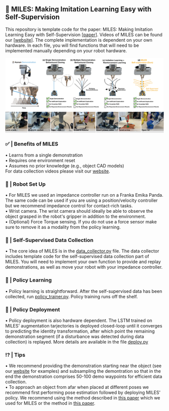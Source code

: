 ## 🤖 MILES: Making Imitation Learning Easy with Self-Supervision
This repository is template code for the paper: MILES: Making Imitation Learning Easy with Self-Supervision [[paper](https://arxiv.org/abs/2410.19693)]. 
Videos of MILES can be found our [[website](https://www.robot-learning.uk/miles)]. The complete implementation is dependent on your own hardware. In each file, you will find functions that will need to be implemented manually depending on your robot hardware.


![teaser](./img/fig.png)

### ✅ | Benefits of MILES
• Learns from a single demonstration\
• Requires one environment reset\
• Assumes no prior knowledge (e.g., object CAD models)\
For data collection videos please visit our [website](https://www.robot-learning.uk/miles).


### 🔩 | Robot Set Up
• For MILES we used an impedance controller run on a Franka Emika Panda. The same code can be used if you are using a position/velocity controller but we recommend impedance control for contact-rich tasks. \
• Wrist camera. The wrist camera should ideally be able to observe the object grasped in the robot's gripper in addition to the environment.\
• (Optional) Force Torque sensing. If you do not use a force sensor make sure to remove it as a modality from the policy learning.


### 🦾 | Self-Supervised Data Collection
• The core idea of MILES is in the [data_collector.py](./data_collector.py) file. The data collector includes template code for the self-supervised data collection part of MILES. You will need to implement your own function to provide and replay demonstrations, as well as move your robot with your impedance controller. 

### 🧠 | Policy Learning

• Policy learning is straightforward. After the self-supervised data has been collected, run [policy_trainer.py](./policy_trainer.py). Policy training runs off the shelf.

### 🔭 | Policy Deployment 

• Policy deployment is also hardware dependent. The LSTM trained on MILES' augmentation tarjectories is deployed closed-loop until it converges to predicting the identity transformation, after which point the remaining demonstration segment (if a disturbance was detected during data collection) is replayed. More details are available in the file [deploy.py](./deploy.py)

### ⁉️ | Tips

• We recommend providing the demonstration starting near the object (see our [website](https://www.robot-learning.uk/miles) for examples) and subsampling the demontration so that in the end the demonstration comprises 50-100 demo waypoints for efficient data collection.\
• To approach an object from afar when placed at different poses we recommend first performing pose estimation followed by deploying MILES' policy. We recommend using the method described in [this paper](https://arxiv.org/abs/2105.06411) which we used for MILES or the method in [this paper](https://arxiv.org/abs/2310.12077).

